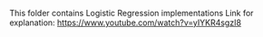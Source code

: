 This folder contains Logistic Regression implementations
Link for explanation: https://www.youtube.com/watch?v=yIYKR4sgzI8
